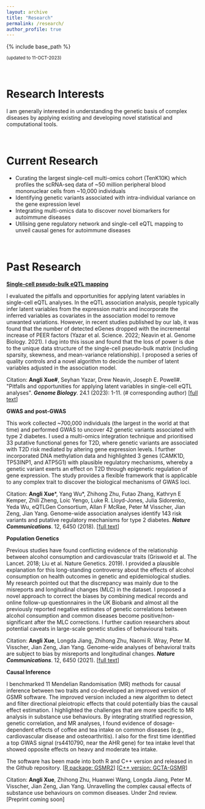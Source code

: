 ```yaml
---
layout: archive
title: "Research"
permalink: /research/
author_profile: true
---
```


{% include base_path %}


<small>(updated to 11-OCT-2023)</small>

<br>

Research Interests
======
I am generally interested in understanding the genetic basis of complex diseases by applying existing and developing novel statistical and computational tools.

<br>

Current Research
======

* Curating the largest single-cell multi-omics cohort (TenK10K) which profiles the scRNA-seq data of ~50 million peripheral blood mononuclear cells from ~10,000 individuals 
* Identifying genetic variants associated with intra-individual variance on the gene expression level 
* Integrating multi-omics data to discover novel biomarkers for autoimmune diseases
* Utilising gene regulatory network and single-cell eQTL mapping to unveil causal genes for autoimmune diseases

<br>

Past Research
======      

<u>**Single-cell pseudo-bulk eQTL mapping**</u>

I evaluated the pitfalls and opportunities for applying latent variables in single-cell eQTL analyses. In the eQTL association analysis, people typically infer latent variables from the expression matrix and incorporate the inferred variables as covariates in the association model to remove unwanted variations. However, in recent studies published by our lab, it was found that the number of detected eGenes dropped with the incremental increase of PEER factors (Yazar et al. Science. 2022; Neavin et al. Genome Biology. 2021). I dug into this issue and found that the loss of power is due to the unique data structure of the single-cell pseudo-bulk matrix (including sparsity, skewness, and mean-variance relationship). I proposed a series of quality controls and a novel algorithm to decide the number of latent variables adjusted in the association model.

Citation: **Angli Xue#**, Seyhan Yazar, Drew Neavin, Joseph E. Powell#. "Pitfalls and opportunities for applying latent variables in single-cell eQTL analyses". ***Genome Biology***. 24.1 (2023): 1-11. (# corresponding author) [[full text](https://genomebiology.biomedcentral.com/articles/10.1186/s13059-023-02873-5)]

**GWAS and post-GWAS**

This work collected ~700,000 individuals (the largest in the world at that time) and performed GWAS to uncover 42 genetic variants associated with type 2 diabetes. I used a multi-omics integration technique and prioritised 33 putative functional genes for T2D, where genetic variants are associated with T2D risk mediated by altering gene expression levels. I further incorporated DNA methylation data and highlighted 3 genes (CAMK1D, TP53INP1, and ATP5G1) with plausible regulatory mechanisms, whereby a genetic variant exerts an effect on T2D through epigenetic regulation of gene expression. The study provides a flexible framework that is applicable to any complex trait to discover the biological mechanisms of GWAS loci. 

Citation: **Angli Xue***, Yang Wu*, Zhihong Zhu, Futao Zhang, Kathryn E Kemper, Zhili Zheng, Loic Yengo, Luke R. Lloyd-Jones, Julia Sidorenko, Yeda Wu, eQTLGen Consortium, Allan F McRae, Peter M Visscher, Jian Zeng, Jian Yang. Genome-wide association analyses identify 143 risk variants and putative regulatory mechanisms for type 2 diabetes. ***Nature Communications***. 12, 6450 (2018). [[full text](https://www.nature.com/articles/s41467-018-04951-w)]

**Population Genetics**

Previous studies have found conflicting evidence of the relationship between alcohol consumption and cardiovascular traits (Griswold et al. The Lancet. 2018; Liu et al. Nature Genetics. 2019). I provided a plausible explanation for this long-standing controversy about the effects of alcohol consumption on health outcomes in genetic and epidemiological studies. My research pointed out that the discrepancy was mainly due to the misreports and longitudinal changes (MLC) in the dataset. I proposed a novel approach to correct the biases by combining medical records and online follow-up questionnaires in the UK Biobank and almost all the previously reported negative estimates of genetic correlations between alcohol consumption and common diseases become positive/non-significant after the MLC corrections. I further caution researchers about potential caveats in large-scale genetic studies of behavioural traits. 

Citation: **Angli Xue**, Longda Jiang, Zhihong Zhu, Naomi R. Wray, Peter M. Visscher, Jian Zeng, Jian Yang. Genome-wide analyses of behavioral traits are subject to bias by misreports and longitudinal changes. ***Nature Communications***. 12, 6450 (2021). [[full text](https://www.nature.com/articles/s41467-020-20237-6)]

**Causal Inference**

I benchmarked 11 Mendelian Randomisation (MR) methods for causal inference between two traits and co-developed an improved version of GSMR software. The improved version included a new algorithm to detect and filter directional pleiotropic effects that could potentially bias the causal effect estimation. I highlighted the challenges that are more specific to MR analysis in substance use behaviours. By integrating stratified regression, genetic correlation, and MR analyses, I found evidence of dosage-dependent effects of coffee and tea intake on common diseases (e.g., cardiovascular disease and osteoarthritis). I also for the first time identified a top GWAS signal (rs4410790, near the AHR gene) for tea intake level that showed opposite effects on heavy and moderate tea intake.

The software has been made into both R and C++ version and released in the Github repository. 
[[R package: GSMR2](https://github.com/jianyanglab/gsmr2)]
[[C++ version: GCTA-GSMR](https://github.com/jianyangqt/gcta)]

Citation: **Angli Xue**, Zhihong Zhu, Huanwei Wang, Longda Jiang, Peter M. Visscher, Jian Zeng, Jian Yang. Unravelling the complex causal effects of substance use behaviours on common diseases. Under 2nd review. [Preprint coming soon]



